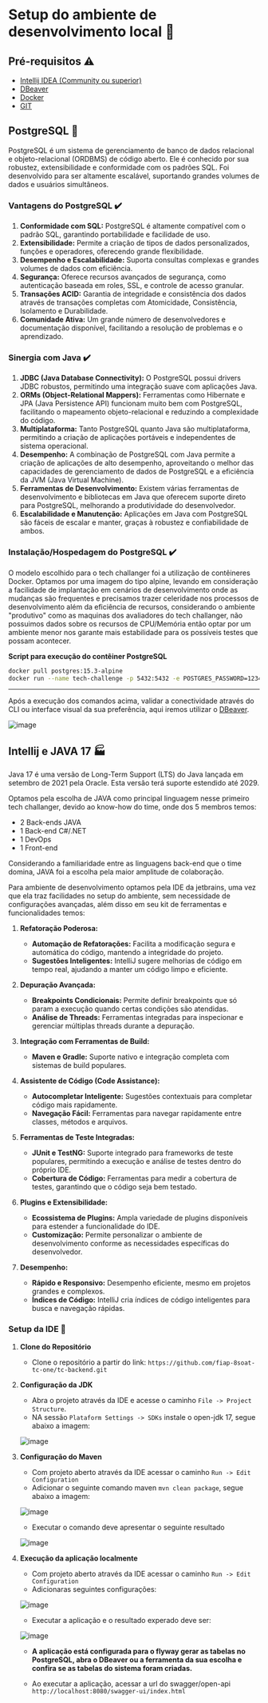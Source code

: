 # Setup do ambiente de desenvolvimento local :rocket:

## Pré-requisitos :warning:

- [Intellij IDEA (Community ou superior)](https://www.jetbrains.com/pt-br/idea/)
- [DBeaver](https://dbeaver.io/)
- [Docker](https://www.docker.com/)
- [GIT](https://git-scm.com/)

## PostgreSQL :floppy_disk:

PostgreSQL é um sistema de gerenciamento de banco de dados relacional e objeto-relacional (ORDBMS) de código aberto. Ele é conhecido por sua robustez, extensibilidade e conformidade com os padrões SQL. Foi desenvolvido para ser altamente escalável, suportando grandes volumes de dados e usuários simultâneos.

### Vantagens do PostgreSQL :heavy_check_mark:

1. **Conformidade com SQL:** PostgreSQL é altamente compatível com o padrão SQL, garantindo portabilidade e facilidade de uso.
2. **Extensibilidade:** Permite a criação de tipos de dados personalizados, funções e operadores, oferecendo grande flexibilidade.
3. **Desempenho e Escalabilidade:** Suporta consultas complexas e grandes volumes de dados com eficiência.
4. **Segurança:** Oferece recursos avançados de segurança, como autenticação baseada em roles, SSL, e controle de acesso granular.
5. **Transações ACID:** Garantia de integridade e consistência dos dados através de transações completas com Atomicidade, Consistência, Isolamento e Durabilidade.
6. **Comunidade Ativa:** Um grande número de desenvolvedores e documentação disponível, facilitando a resolução de problemas e o aprendizado.

### Sinergia com Java :heavy_check_mark:

1. **JDBC (Java Database Connectivity):** O PostgreSQL possui drivers JDBC robustos, permitindo uma integração suave com aplicações Java.
2. **ORMs (Object-Relational Mappers):** Ferramentas como Hibernate e JPA (Java Persistence API) funcionam muito bem com PostgreSQL, facilitando o mapeamento objeto-relacional e reduzindo a complexidade do código.
3. **Multiplataforma:** Tanto PostgreSQL quanto Java são multiplataforma, permitindo a criação de aplicações portáveis e independentes de sistema operacional.
4. **Desempenho:** A combinação de PostgreSQL com Java permite a criação de aplicações de alto desempenho, aproveitando o melhor das capacidades de gerenciamento de dados de PostgreSQL e a eficiência da JVM (Java Virtual Machine).
5. **Ferramentas de Desenvolvimento:** Existem várias ferramentas de desenvolvimento e bibliotecas em Java que oferecem suporte direto para PostgreSQL, melhorando a produtividade do desenvolvedor.
6. **Escalabilidade e Manutenção:** Aplicações em Java com PostgreSQL são fáceis de escalar e manter, graças à robustez e confiabilidade de ambos.

### Instalação/Hospedagem do PostgreSQL :heavy_check_mark:

O modelo escolhido para o tech challanger foi a utilização de contêineres Docker.
Optamos por uma imagem do tipo alpine, levando em consideração a facilidade de implantação em cenários de desenvolvimento onde as mudanças são frequentes e precisamos trazer celeridade nos processos de desenvolvimento além da eficiência de recursos, considerando o ambiente "produtivo" como as maquinas dos avaliadores do tech challanger, não possuimos dados sobre os recursos de CPU/Memória então optar por um ambiente menor nos garante mais estabilidade para os possíveis testes que possam acontecer.

**Script para execução do contêiner PostgreSQL**

```sh
docker pull postgres:15.3-alpine
docker run --name tech-challenge -p 5432:5432 -e POSTGRES_PASSWORD=123456 -d postgres:15.3-alpine
```

---

Após a execução dos comandos acima, validar a conectividade através do CLI ou interface visual da sua preferência, aqui iremos utilizar o [DBeaver](https://dbeaver.io/).

![image](https://github.com/fiap-8soat-tc-one/tc-backend/blob/feature/review-readme/assets/setup-postgres.png)

## Intellij e JAVA 17 :factory:

Java 17 é uma versão de Long-Term Support (LTS) do Java lançada em setembro de 2021 pela Oracle. Esta versão terá suporte estendido até 2029.

Optamos pela escolha de JAVA como principal linguagem nesse primeiro tech challanger, devido ao know-how  do time, onde dos 5 membros temos:

- 2 Back-ends JAVA
- 1 Back-end C#/.NET
- 1 DevOps
- 1 Front-end

Considerando a familiaridade entre as linguagens back-end que o time domina, JAVA foi a escolha pela maior amplitude de colaboração.

Para ambiente de desenvolvimento optamos pela IDE da jetbrains, uma vez que ela traz facilidades no setup do ambiente, sem necessidade de configurações avançadas, além disso em seu kit de ferramentas e funcionalidades temos:

1. **Refatoração Poderosa:**
   - **Automação de Refatorações:** Facilita a modificação segura e automática do código, mantendo a integridade do projeto.
   - **Sugestões Inteligentes:** IntelliJ sugere melhorias de código em tempo real, ajudando a manter um código limpo e eficiente.

2. **Depuração Avançada:**
   - **Breakpoints Condicionais:** Permite definir breakpoints que só param a execução quando certas condições são atendidas.
   - **Análise de Threads:** Ferramentas integradas para inspecionar e gerenciar múltiplas threads durante a depuração.

3. **Integração com Ferramentas de Build:**
   - **Maven e Gradle:** Suporte nativo e integração completa com sistemas de build populares.

4. **Assistente de Código (Code Assistance):**
   - **Autocompletar Inteligente:** Sugestões contextuais para completar código mais rapidamente.
   - **Navegação Fácil:** Ferramentas para navegar rapidamente entre classes, métodos e arquivos.

5. **Ferramentas de Teste Integradas:**
   - **JUnit e TestNG:** Suporte integrado para frameworks de teste populares, permitindo a execução e análise de testes dentro do próprio IDE.
   - **Cobertura de Código:** Ferramentas para medir a cobertura de testes, garantindo que o código seja bem testado.

6. **Plugins e Extensibilidade:**
   - **Ecossistema de Plugins:** Ampla variedade de plugins disponíveis para estender a funcionalidade do IDE.
   - **Customização:** Permite personalizar o ambiente de desenvolvimento conforme as necessidades específicas do desenvolvedor.

7. **Desempenho:**
   - **Rápido e Responsivo:** Desempenho eficiente, mesmo em projetos grandes e complexos.
   - **Índices de Código:** IntelliJ cria índices de código inteligentes para busca e navegação rápidas.

### Setup da IDE :rotating_light:

1. **Clone do Repositório**
   - Clone o repositório a partir do link: `https://github.com/fiap-8soat-tc-one/tc-backend.git`

2. **Configuração da JDK**
   - Abra o projeto através da IDE e acesse o caminho `File -> Project Structure`.
   - NA sessão `Plataform Settings -> SDKs` instale o open-jdk 17, segue abaixo a imagem:

   ![image](https://github.com/fiap-8soat-tc-one/tc-backend/blob/feature/review-readme/assets/setup-intellij-jdk.png)

3. **Configuração do Maven**
    - Com projeto aberto através da IDE acessar o caminho `Run -> Edit Configuration`
    - Adicionar o seguinte comando maven `mvn clean package`, segue abaixo a imagem:

    ![image](https://github.com/fiap-8soat-tc-one/tc-backend/blob/feature/review-readme/assets/setup-intellij-maven.png)

    - Executar o comando deve apresentar o seguinte resultado

    ![image](https://github.com/fiap-8soat-tc-one/tc-backend/blob/feature/review-readme/assets/setup-intellij-maven-result.png)

4. **Execução da aplicação localmente**
   - Com projeto aberto através da IDE acessar o caminho `Run -> Edit Configuration`
   - Adicionaras seguintes configurações:

   ![image](https://github.com/fiap-8soat-tc-one/tc-backend/blob/feature/review-readme/assets/setup-intellij-app.png)

   - Executar a aplicação e o resultado experado deve ser:

    ![image](https://github.com/fiap-8soat-tc-one/tc-backend/blob/feature/review-readme/assets/setup-intellij-maven-result.png)  

    - **A aplicação está configurada para o flyway gerar as tabelas no PostgreSQL, abra o DBeaver ou a ferramenta da sua escolha e confira se as tabelas do sistema foram criadas.**

    - Ao executar a aplicação, acessar a url do swagger/open-api `http://localhost:8080/swagger-ui/index.html`
